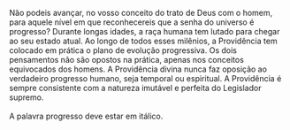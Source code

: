 ﻿Não podeis avançar, no vosso conceito do trato de Deus com o homem, para aquele nível em que reconhecereis que a senha do universo é progresso? Durante longas idades, a raça humana tem lutado para chegar ao seu estado atual. Ao longo de todos esses milênios, a Providência tem colocado em prática o plano de evolução progressiva. Os dois pensamentos não são opostos na prática, apenas nos conceitos equivocados dos homens. A Providência divina nunca faz oposição ao verdadeiro progresso humano, seja temporal ou espiritual. A Providência é sempre consistente com a natureza imutável e perfeita do Legislador supremo.<BR><BR>A palavra progresso deve estar em itálico.